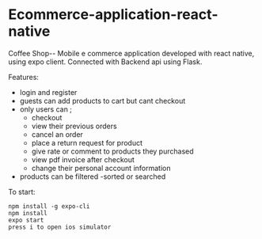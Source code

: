 # Ecommerce-application-react-native
 
 Coffee Shop-- Mobile e commerce application developed with react native, using expo client. Connected with Backend api using Flask.

Features:
- login and register
- guests can add products to cart but cant checkout
- only users can ;
  - checkout
  - view their previous orders
  - cancel an order
  - place a return request for product
  - give rate or comment to products they purchased
  - view pdf invoice after checkout
  - change their personal account information
- products can be filtered -sorted or searched
 
To start:
```
npm install -g expo-cli
npm install
expo start
press i to open ios simulator
```
